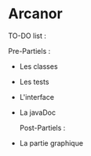 # Arcanor

TO-DO list :

  Pre-Partiels :
  
- Les classes
- Les tests
- L'interface
- La javaDoc

  Post-Partiels :
  
- La partie graphique

